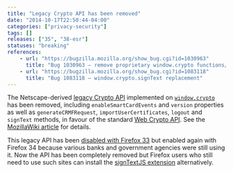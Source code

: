 ```yaml
---
title: "Legacy Crypto API has been removed"
date: "2014-10-17T22:50:44-04:00"
categories: ["privacy-security"]
tags: []
releases: ["35", "38-esr"]
statuses: "breaking"
references:
    - url: "https://bugzilla.mozilla.org/show_bug.cgi?id=1030963"
      title: "Bug 1030963 – remove proprietary window.crypto functions/properties"
    - url: "https://bugzilla.mozilla.org/show_bug.cgi?id=1083118"
      title: "Bug 1083118 – window.crypto.signText replacement"
---
```

The Netscape-derived [legacy Crypto API](https://developer.mozilla.org/docs/JavaScript_crypto) implemented on [`window.crypto`](https://developer.mozilla.org/docs/Web/API/window.crypto) has been removed, including `enableSmartCardEvents` and `version` properties as well as `generateCRMFRequest`, `importUserCertificates`, `logout` and `signText` methods, in favour of the standard [Web Crypto API](https://developer.mozilla.org/docs/Web/API/SubtleCrypto). See the [MozillaWiki article](https://wiki.mozilla.org/SecurityEngineering/Removing_Proprietary_window.crypto_Functions) for details.

This legacy API has been [disabled with Firefox 33](https://www.fxsitecompat.dev/en-CA/docs/2014/legacy-crypto-api-has-been-disabled/) but enabled again with Firefox 34 because various banks and government agencies were still using it. Now the API has been completely removed but Firefox users who still need to use such sites can install the [signTextJS extension](https://addons.mozilla.org/firefox/addon/signtextjs/) alternatively.
